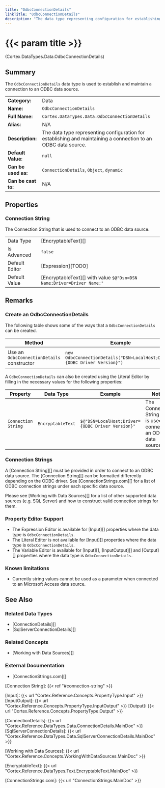 ```yaml
---
title: "OdbcConnectionDetails"
linkTitle: "OdbcConnectionDetails"
description: "The data type representing configuration for establishing and maintaining a connection to an ODBC data source."
---
```


# {{< param title >}}

<p class="namespace">(Cortex.DataTypes.Data.OdbcConnectionDetails)</p>

## Summary

The `OdbcConnectionDetails` data type is used to establish and maintain a connection to an ODBC data source.

| | |
|-|-|
| **Category:**          | Data |
| **Name:**              | `OdbcConnectionDetails` |
| **Full Name:**         | `Cortex.DataTypes.Data.OdbcConnectionDetails` |
| **Alias:**             | N/A |
| **Description:**       | The data type representing configuration for establishing and maintaining a connection to an ODBC data source.  |
| **Default Value:**     | `null` |
| **Can be used as:**    | `ConnectionDetails`, `Object`, `dynamic` |
| **Can be cast to:**    | N/A |

## Properties

### Connection String

The Connection String that is used to connect to an ODBC data source.

| | |
|--------------------|---------------------------|
| Data Type | [EncryptableText][] |
| Is Advanced | `false` |
| Default Editor | [Expression][TODO] |
| Default Value | [EncryptableText][] with value `$@"Dsn=DSN Name;Driver=Driver Name;"` |

## Remarks

### Create an OdbcConnectionDetails

The following table shows some of the ways that a `OdbcConnectionDetails` can be created.

| Method | Example | Result | Editor&nbsp;Support | Notes |
|-|-|-|-|-|
| Use an `OdbcConnectionDetails` constructor | `new OdbcConnectionDetails("DSN=LocalHost;Driver={ODBC Driver Version}")` | `{"ConnectionString": "DSN=LocalHost;Driver={ODBC Driver Version}"}` | Expression |  |

A `OdbcConnectionDetails` can also be created using the Literal Editor by filling in the necessary values for the following properties:

| Property | Data Type | Example | Notes |
|-|-|-|-|
| `Connection String`| `EncryptableText`| `$@"DSN=LocalHost;Driver={ODBC Driver Version}"` | The Connection String that is used to connect to an ODBC data source. |

### Connection Strings

A [Connection String][] must be provided in order to connect to an ODBC data source. The [Connection String][] can be formatted differently depending on the ODBC driver. See [ConnectionStrings.com][] for a list of ODBC connection strings under each specific data source.

Please see [Working with Data Sources][] for a list of other supported data sources (e.g. SQL Server) and how to construct valid connection strings for them.

### Property Editor Support

* The Expression Editor is available for [Input][] properties where the data type is `OdbcConnectionDetails`.
* The Literal Editor is not available for [Input][] properties where the data type is `OdbcConnectionDetails`.
* The Variable Editor is available for [Input][], [InputOutput][] and [Output][] properties where the data type is `OdbcConnectionDetails`.

### Known limitations

* Currently string values cannot be used as a parameter when connected to an Microsoft Access data source.

## See Also

### Related Data Types

* [ConnectionDetails][]
* [SqlServerConnectionDetails][]

### Related Concepts

* [Working with Data Sources][]

### External Documentation

* [ConnectionStrings.com][]

[Connection String]: {{< ref "#connection-string" >}}

[Input]: {{< url "Cortex.Reference.Concepts.PropertyType.Input" >}}
[InputOutput]: {{< url "Cortex.Reference.Concepts.PropertyType.InputOutput" >}}
[Output]: {{< url "Cortex.Reference.Concepts.PropertyType.Output" >}}

[ConnectionDetails]: {{< url "Cortex.Reference.DataTypes.Data.ConnectionDetails.MainDoc" >}}
[SqlServerConnectionDetails]: {{< url "Cortex.Reference.DataTypes.Data.SqlServerConnectionDetails.MainDoc" >}}

[Working with Data Sources]: {{< url "Cortex.Reference.Concepts.WorkingWithDataSources.MainDoc" >}}

[EncryptableText]: {{< url "Cortex.Reference.DataTypes.Text.EncryptableText.MainDoc" >}}

[ConnectionStrings.com]: {{< url "ConnectionStrings.MainDoc" >}}
